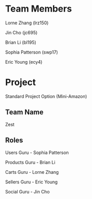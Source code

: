# Team Members

Lorne Zhang (lrz150)

Jin Cho (jc695)

Brian Li (bl195)

Sophia Patterson (swp17)

Eric Young (ecy4)

# Project

Standard Project Option (Mini-Amazon) 

## Team Name

Zest

## Roles

Users Guru - Sophia Patterson

Products Guru - Brian Li

Carts Guru - Lorne Zhang

Sellers Guru - Eric Young

Social Guru - Jin Cho